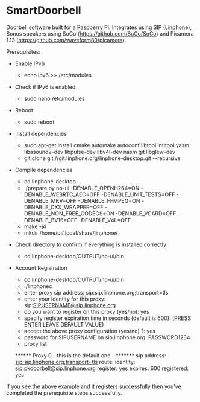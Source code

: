 # SmartDoorbell
Doorbell software built for a Raspberry Pi. Integrates using SIP (Linphone), Sonos speakers using SoCo (https://github.com/SoCo/SoCo) and Picamera 1.13 (https://github.com/waveform80/picamera). 

Prerequisites:
  - Enable IPv6
    - echo ipv6 >> /etc/modules
  - Check if IPv6 is enabled
    - sudo nano /etc/modules
  - Reboot
    - sudo reboot
  - Install dependencies
    - sudo apt-get install cmake automake autoconf libtool intltool yasm libasound2-dev libpulse-dev libv4l-dev nasm git libglew-dev
    - git clone git://git.linphone.org/linphone-desktop.git --recursive
  - Compile dependencies
    - cd linphone-desktop
    - ./prepare.py no-ui -DENABLE_OPENH264=ON -DENABLE_WEBRTC_AEC=OFF -DENABLE_UNIT_TESTS=OFF -DENABLE_MKV=OFF -DENABLE_FFMPEG=ON -DENABLE_CXX_WRAPPER=OFF -DENABLE_NON_FREE_CODECS=ON -DENABLE_VCARD=OFF -DENABLE_BV16=OFF -DENABLE_V4L=OFF
    - make -j4
    - mkdir /home/pi/.local/share/linphone/
 - Check directory to confirm if everything is installed correctly
    - cd linphone-desktop/OUTPUT/no-ui/bin
    
 - Account Registration
    - cd linphone-desktop/OUTPUT/no-ui/bin 
    - ./linphonec
    - enter proxy sip address: sip:sip.linphone.org;transport=tls
    - enter your identity for this proxy: sip:SIPUSERNAME@sip.linphone.org
    - do you want to register on this proxy (yes/no): yes
    - specify register expiration time in seconds (default is 600): (PRESS ENTER LEAVE DEFAULT VALUE)
    - accept the above proxy configuration (yes/no) ?: yes
    - password for SIPUSERNAME on sip.linphone.org: PASSWORD1234
    - proxy list
    
    ****** Proxy 0 - this is the default one - *******
sip address: <sip:sip.linphone.org;transport=tls>
route: 
identity: sip:pkdoorbell@sip.linphone.org
register: yes
expires: 600
registered: yes


If you see the above example and it registers successfully then you've completed the prerequisite steps successfully.

